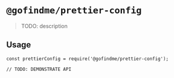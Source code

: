 # `@gofindme/prettier-config`

> TODO: description

## Usage

```
const prettierConfig = require('@gofindme/prettier-config');

// TODO: DEMONSTRATE API
```
